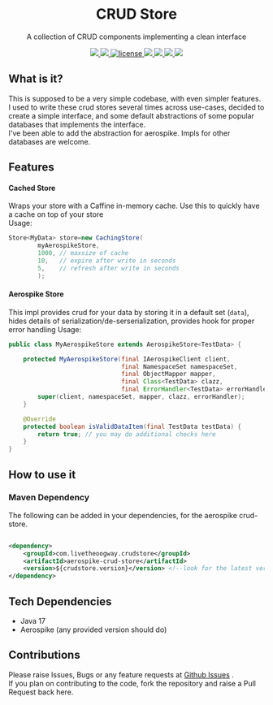 <p align="center">
  <h1 align="center">CRUD Store</h1>
  <p align="center">A collection of CRUD components implementing a clean interface<p>
  <p align="center">
    <a href="https://github.com/livetheoogway/crud-store/actions">
    	<img src="https://github.com/livetheoogway/crud-store/actions/workflows/actions.yml/badge.svg"/>
    </a>
    <a href="https://s01.oss.sonatype.org/content/repositories/releases/com/livetheoogway/crud-store/">
    	<img src="https://img.shields.io/maven-central/v/com.livetheoogway.crud-store/crud-store"/>
    </a>
    <a href="https://github.com/livetheoogway/crud-store/blob/master/LICENSE">
    	<img src="https://img.shields.io/github/license/livetheoogway/crud-store" alt="license" />
    </a>
    <a href="https://sonarcloud.io/project/overview?id=livetheoogway_crud-store">
    	<img src="https://sonarcloud.io/api/project_badges/measure?project=livetheoogway_crud-store&metric=alert_status"/>
    </a>
    <a href="https://sonarcloud.io/project/overview?id=livetheoogway_crud-store">
    	<img src="https://sonarcloud.io/api/project_badges/measure?project=livetheoogway_crud-store&metric=coverage"/>
    </a>
    <a href="https://sonarcloud.io/project/overview?id=livetheoogway_crud-store">
    	<img src="https://sonarcloud.io/api/project_badges/measure?project=livetheoogway_crud-store&metric=bugs"/>
    </a>
    <a href="https://sonarcloud.io/project/overview?id=livetheoogway_crud-store">
    	<img src="https://sonarcloud.io/api/project_badges/measure?project=livetheoogway_crud-store&metric=vulnerabilities"/>
    </a>
  </p>
</p>

## What is it?

This is supposed to be a very simple codebase, with even simpler features.<br>
I used to write these crud stores several times across use-cases, decided to create a simple interface, and some default
abstractions of some popular databases that implements the interface.<br>
I've been able to add the abstraction for aerospike. Impls for other databases are welcome.

## Features

#### Cached Store

Wraps your store with a Caffine in-memory cache. Use this to quickly have a cache on top of your store<br>
Usage:

```java
Store<MyData> store=new CachingStore(
        myAerospikeStore,
        1000, // maxsize of cache
        10,   // expire after write in seconds
        5,    // refresh after write in seconds 
        );
```

#### Aerospike Store

This impl provides crud for your data by storing it in a default set (`data`), hides details of
serialization/de-serserialization, provides hook for proper error handling
Usage:

```java
public class MyAerospikeStore extends AerospikeStore<TestData> {

    protected MyAerospikeStore(final IAerospikeClient client,
                               final NamespaceSet namespaceSet,
                               final ObjectMapper mapper,
                               final Class<TestData> clazz,
                               final ErrorHandler<TestData> errorHandler) {
        super(client, namespaceSet, mapper, clazz, errorHandler);
    }

    @Override
    protected boolean isValidDataItem(final TestData testData) {
        return true; // you may do additional checks here
    }
}
```

## How to use it

### Maven Dependency

The following can be added in your dependencies, for the aerospike crud-store.

```xml

<dependency>
    <groupId>com.livetheoogway.crudstore</groupId>
    <artifactId>aerospike-crud-store</artifactId>
    <version>${crudstore.version}</version> <!--look for the latest version on top-->
</dependency>
```

## Tech Dependencies

- Java 17
- Aerospike (any provided version should do)

## Contributions

Please raise Issues, Bugs or any feature requests at [Github Issues](https://github.com/livetheoogway/crud-store/issues)
. <br>
If you plan on contributing to the code, fork the repository and raise a Pull Request back here.